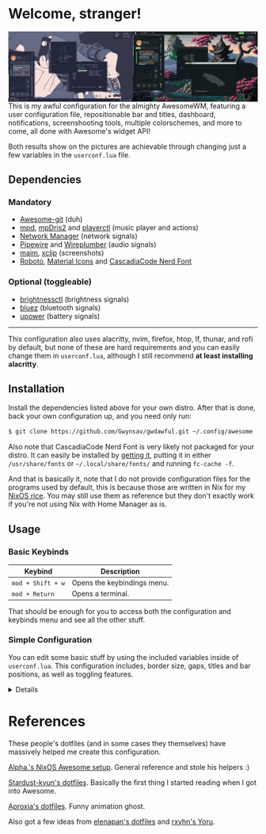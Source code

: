 # Welcome, stranger!

<!-- ![Laptop](./screenshot.png) -->
<img align="right" width="50%" src="./laptop_screenshot.png">

<img align="right" width="50%" src="./desktop_screenshot.png">

This is my awful configuration for the almighty AwesomeWM, featuring a 
user configuration file, repositionable bar and titles, dashboard,
notifications, screenshooting tools, multiple colorschemes, and more to
come, all done with Awesome's widget API!

Both results show on the pictures are achievable through changing just
a few variables in the `userconf.lua` file.

## Dependencies
### Mandatory
- [Awesome-git](https://github.com/awesomeWM/awesome) (duh)
- [mpd](https://github.com/MusicPlayerDaemon/MPD), 
[mpDris2](https://github.com/eonpatapon/mpDris2) and 
[playerctl](https://github.com/altdesktop/playerctl) (music player and actions)
- [Network Manager](https://github.com/NetworkManager/NetworkManager) (network signals)
- [Pipewire](https://github.com/PipeWire/pipewire) and
[Wireplumber](https://github.com/PipeWire/wireplumber) (audio signals)
- [maim](https://github.com/naelstrof/maim),
[xclip](https://github.com/astrand/xclip) (screenshots)
- [Roboto](https://github.com/googlefonts/roboto),
[Material Icons](https://github.com/google/material-design-icons) and
[CascadiaCode Nerd Font](https://github.com/ryanoasis/nerd-fonts/releases/download/)

### Optional (toggleable)
- [brightnessctl](https://github.com/Hummer12007/brightnessctl) (brightness signals)
- [bluez](https://github.com/bluez/bluez) (bluetooth signals)
- [upower](https://github.com/freedesktop/upower) (battery signals)

----------------------
This configuration also uses alacritty, nvim, firefox, htop, lf, thunar, 
and rofi by default, but none of these are hard requirements and you can 
easily change them in `userconf.lua`, although I still recommend **at 
least installing alacritty**.

## Installation

Install the dependencies listed above for your own distro. After that is
done, back your own configuration up, and you need only run:
```sh
$ git clone https://github.com/Gwynsav/gwdawful.git ~/.config/awesome --recursive
```
Also note that CascadiaCode Nerd Font is very likely not packaged for your
distro. It can easily be installed by [getting it](https://github.com/ryanoasis/nerd-fonts/releases/download/v2.2.2/CascadiaCode.zip), 
putting it in either `/usr/share/fonts` or `~/.local/share/fonts/` and 
running `fc-cache -f`.

And that is basically it, note that I do not provide configuration files 
for the programs used by default, this is because those are written in Nix
for my [NixOS rice](https://github.com/Gwynsav/nix-dots/tree/master/users/gw/config). 
You may still use them as reference but they don't exactly work if you're
not using Nix with Home Manager as is.

## Usage
### Basic Keybinds
| Keybind           | Description                 |
| ----------------- | --------------------------- |
| `mod + Shift + w` | Opens the keybindings menu. |
| `mod + Return`    | Opens a terminal.           |

That should be enough for you to access both the configuration and keybinds
menu and see all the other stuff.

### Simple Configuration
You can edit some basic stuff by using the included variables inside of
`userconf.lua`. This configuration includes, border size, gaps, titles and
bar positions, as well as toggling features.

<details>
  
| Variable       | Type      | Description                                            |
| -------------- | --------- | ------------------------------------------------------ |
| Applications   | -         | -                                                      |
| `terminal`     | `string`  | Terminal emulator to use                               |
| `editor`       | `string`  | Text editor to use                                     |
| `browser`      | `string`  | Internet browser to use                                |
| `top`          | `string`  | top application (like htop) to use                     |
| `files_cli`    | `string`  | CLI file explorer to use                               |
| `files_gui`    | `string`  | GUI file explorer to use                               |
| `app_launcher` | `string`  | Application launcher (may deprecate)                   |
| Settings       | -         | -                                                      |
| `modkey`       | `string`  | Mod1 is Alt, Mod4 is Super                             |
| `hover_focus`  | `boolean` | Should windows be focused on hover                     |
| `battery`      | `boolean` | Enable/disable battery metrics                         |
| `brightness`   | `boolean` | Enable/disable brightness metrics                      |
| `bluetoothctl` | `boolean` | Enable/disable bluetooth metrics                       |
| UI             | -         | -                                                      |
| `scaling`      | `number`  | Your vertical resolution, eg 1080p                     |
| `aspect_ratio` | `number`  | Your aspect ratio, eg 16/9 or 4/3                      |
| `inner_gaps`   | `number`  | Regular gap size                                       |
| `outer_gaps`   | `number`  | Screen padding size                                    |
| `border_size`  | `number`  | Size of client and widget borders                      |
| `border_rad`   | `number`  | Border rounding, 0 to disable                          |
| `bar_enabled`  | `boolean` | Change default bar state.                              |
| `bar_size`     | `number`  | Change bar thickness (screen %)                        |
| `bar_pos`      | `string`  | May be: left, top, right, bottom                       |
| `bar_gap`      | `boolean` | Apply outer_gaps to bar                                |
| `title_enable` | `boolean` | Enable/disable client titlebars                        |
| `titles_size`  | `number`  | Change titlebar thickness (screen %)                   |
| `titles_pos`   | `string`  | May be: left, top, right, bottom                       |
| `dash_size`    | `number`  | Change dashboard size (screen %)                       |
| `notif_size`   | `number`  | Change notification size (screen %)                    |
| `notif_pos`    | `string`  | May be: top_left, top_right, bottom_left, bottom_right |
| Theming        | -         | -                                                      |
| `clr_palette`  | `string`  | catppuccin, decay, everblush, everforest, tokyonight   |
| `icon_pack`    | `string`  | "default" sets it to Papirus, or GTK icon pack name    |
| `ui_font`      | `string`  | Name of main UI font. Does **NOT** take size.          |
| `ic_font`      | `string`  | Name of text icon font. Does **NOT** take size.        |
| `mn_font`      | `string`  | Name of monospace font. Does **NOT** take size.        |
| `user_avatar`  | `string`  | "default" follows colorscheme, or path                 |
| `user_wall`    | `string`  | "default" follows colorscheme, or path                 |
| `player_bg`    | `string`  | "default" follows colorscheme, or path                 |
| `awm_icon`     | `string`  | "default", "nix", or path                              |
| `scrnshot_dir` | `string`  | Directory to save screenshots to                       |
  
</details>

# References
These people's dotfiles (and in some cases they themselves) have massively
helped me create this configuration.

[Alpha.'s NixOS Awesome setup](https://github.com/AlphaTechnolog/nixdots). 
General reference and stole his helpers :)

[Stardust-kyun's dotfiles](https://github.com/Stardust-kyun/dotfiles). 
Basically the first thing I started reading when I got into Awesome.

[Aproxia's dotfiles](https://github.com/Aproxia-dev/.dotfiles). 
Funny animation ghost.

Also got a few ideas from [elenapan's dotfiles](https://github.com/elenapan/dotfiles) 
and [rxyhn's Yoru](https://github.com/rxyhn/yoru).
